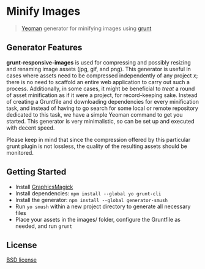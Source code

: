# Minify Images

> [Yeoman](http://yeoman.io) generator for minifying images using [grunt](http://gruntjs.com/)


## Generator Features

**grunt-responsive-images** is used for compressing and possibly resizing and renaming image assets (jpg, gif, and png). This generator is useful in cases where assets need to be compressed independently of any project *x*; there is no need to scaffold an entire web application to carry out such a process. Additionally, in some cases, it might be beneficial to *treat* a round of asset minification as if it were a project, for record-keeping sake. Instead of creating a Gruntfile and downloading dependencies for every minification task, and instead of having to go search for some local or remote repository dedicated to this task, we have a simple Yeoman command to get you started. This generator is very minimalistic, so can be set up and executed with decent speed.

Please keep in mind that since the compression offered by this particular grunt plugin is not lossless, the quality of the resulting assets should be monitored.


## Getting Started

- Install [GraphicsMagick](https://sourceforge.net/projects/graphicsmagick/files/graphicsmagick/)
- Install dependencies: `npm install --global yo grunt-cli`
- Install the generator: `npm install --global generator-smush`
- Run `yo smush` within a new project directory to generate all necessary files
- Place your assets in the images/ folder, configure the Gruntfile as needed, and run `grunt`


## License

[BSD license](http://opensource.org/licenses/bsd-license.php)
